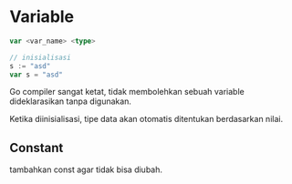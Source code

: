 # Variable

```go
var <var_name> <type>

// inisialisasi
s := "asd" 
var s = "asd"
```

Go compiler sangat ketat, tidak membolehkan sebuah variable dideklarasikan tanpa digunakan.

Ketika diinisialisasi, tipe data akan otomatis ditentukan berdasarkan nilai.

## Constant

tambahkan const agar tidak bisa diubah.
